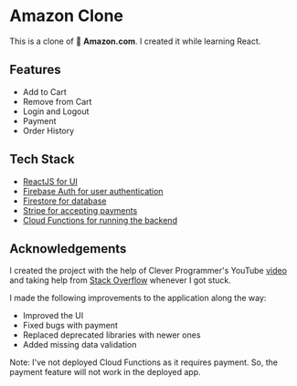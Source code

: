 # Amazon Clone

This is a clone of :shopping_cart: **Amazon.com**. I created it while learning React.

## Features

- Add to Cart
- Remove from Cart
- Login and Logout
- Payment
- Order History

## Tech Stack

- [ReactJS for UI](https://reactjs.org/)
- [Firebase Auth for user authentication](https://firebase.google.com/docs/auth)
- [Firestore for database](https://firebase.google.com/docs/firestore)
- [Stripe for accepting payments](https://stripe.com/)
- [Cloud Functions for running the backend](https://firebase.google.com/docs/functions)

## Acknowledgements

I created the project with the help of Clever Programmer's YouTube [video](https://youtu.be/RDV3Z1KCBvo)
and taking help from [Stack Overflow](https://stackoverflow.com) whenever I got stuck.

I made the following improvements to the application along the way:

- Improved the UI
- Fixed bugs with payment
- Replaced deprecated libraries with newer ones
- Added missing data validation

Note: I've not deployed Cloud Functions as it requires payment. So, the payment feature will not work in the deployed app.
